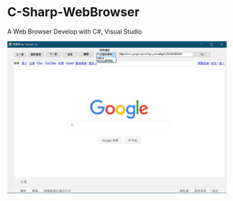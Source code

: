 # C-Sharp-WebBrowser

A Web Browser Develop with C#, Visual Studio

![ C-Sharp-WebBrowser](demo.png)
